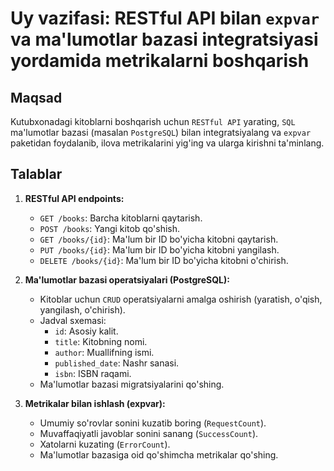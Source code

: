 # Uy vazifasi: RESTful API bilan `expvar` va ma'lumotlar bazasi integratsiyasi yordamida metrikalarni boshqarish

## Maqsad
Kutubxonadagi kitoblarni boshqarish uchun `RESTful API` yarating, `SQL` ma'lumotlar bazasi (masalan `PostgreSQL`) bilan integratsiyalang va `expvar` paketidan foydalanib, ilova metrikalarini yig'ing va ularga kirishni ta'minlang.

## Talablar
1. **RESTful API endpoints:**
    - `GET /books`: Barcha kitoblarni qaytarish.
    - `POST /books`: Yangi kitob qo'shish.
    - `GET /books/{id}`: Ma'lum bir ID bo'yicha kitobni qaytarish.
    - `PUT /books/{id}`: Ma'lum bir ID bo'yicha kitobni yangilash.
    - `DELETE /books/{id}`: Ma'lum bir ID bo'yicha kitobni o'chirish.

2. **Ma'lumotlar bazasi operatsiyalari (PostgreSQL):**
    - Kitoblar uchun `CRUD` operatsiyalarni amalga oshirish (yaratish, o'qish, yangilash, o'chirish).
    - Jadval sxemasi:
        - `id`: Asosiy kalit.
        - `title`: Kitobning nomi.
        - `author`: Muallifning ismi.
        - `published_date`: Nashr sanasi.
        - `isbn`: ISBN raqami.
    - Ma'lumotlar bazasi migratsiyalarini qo'shing.
    
3. **Metrikalar bilan ishlash (expvar):**
    - Umumiy so'rovlar sonini kuzatib boring (`RequestCount`).
    - Muvaffaqiyatli javoblar sonini sanang (`SuccessCount`).
    - Xatolarni kuzating (`ErrorCount`). 
    - Ma'lumotlar bazasiga oid qo'shimcha metrikalar qo'shing.


 














